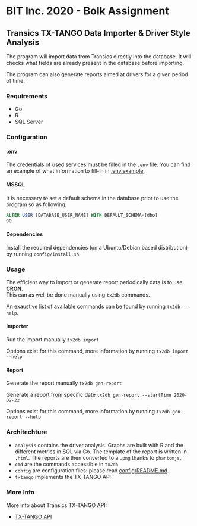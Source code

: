 # BIT Inc. 2020 - Bolk Assignment

## Transics TX-TANGO Data Importer & Driver Style Analysis

The program will import data from Transics directly into the database.
It will checks what fields are already present in the database before importing.

The program can also generate reports aimed at drivers for a given period of time.

### Requirements

* Go
* R
* SQL Server

### Configuration

#### .env

The credentials of used services must be filled in the `.env` file. You can find an example of what information to fill-in in [.env.example](.env.example).

#### MSSQL

It is necessary to set a default schema in the database prior to use the program so as following:

```sql
ALTER USER [DATABASE_USER_NAME] WITH DEFAULT_SCHEMA=[dbo]
GO

```

#### Dependencies

Install the required dependencies (on a Ubuntu/Debian based distribution) by running `config/install.sh`.

### Usage

The efficient way to import or generate report periodically data is to use **CRON**.  
This can as well be done manually using `tx2db` commands.

An exaustive list of available commands can be found by running `tx2db --help`.

#### Importer

Run the import manually
```tx2db import```

Options exist for this command, more information by running `tx2db import --help`

#### Report

Generate the report manually
```tx2db gen-report```

Generate a report from specific date
```tx2db gen-report --startTime 2020-02-22```

Options exist for this command, more information by running `tx2db gen-report --help`

### Architechture

* ```analysis``` contains the driver analysis. Graphs are built with R and the different metrics in SQL via Go. The template of the report is written in `.html`. The reports are then converted to a `.png` thanks to `phantomjs`.
* ```cmd``` are the commands accessible in `tx2db`
* ```config```  are configuration files: please read [config/README.md](config/README.md).
* ```txtango``` implements the TX-TANGO API

### More Info

More info about Transics TX-TANGO API:
* [TX-TANGO API](http://integratorsprod.transics.com/OperationOverview.aspx)
